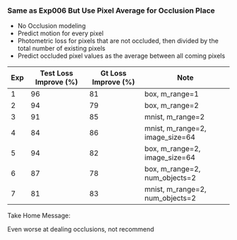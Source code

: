 ### Same as Exp006 But Use Pixel Average for Occlusion Place 

- No Occlusion modeling
- Predict motion for every pixel
- Photometric loss for pixels that are not occluded, then divided by the total number of existing pixels
- Predict occluded pixel values as the average between all coming pixels


| Exp | Test Loss Improve (%) | Gt Loss Improve (%) | Note |
| ------------- | ----------- | ----------- | ----------- | 
| 1 | 96 | 81 | box, m_range=1 |
| 2 | 94 | 79 | box, m_range=2 |
| 3 | 91 | 85 | mnist, m_range=2 |
| 4 | 84 | 86 | mnist, m_range=2, image_size=64 |
| 5 | 94 | 82 | box, m_range=2, image_size=64 | 
| 6 | 87 | 78 | box, m_range=2, num_objects=2 |
| 7 | 81 | 83 | mnist, m_range=2, num_objects=2 | 

Take Home Message:

Even worse at dealing occlusions, not recommend
